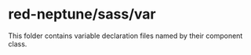 # red-neptune/sass/var

This folder contains variable declaration files named by their component class.
